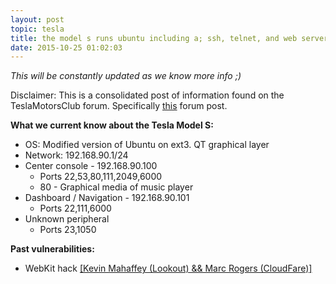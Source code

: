 ```yaml
---
layout: post
topic: tesla
title: the model s runs ubuntu including a; ssh, telnet, and web server
date: 2015-10-25 01:02:03
---
```

_This will be constantly updated as we know more info ;)_

Disclaimer: This is a consolidated post of information found on the TeslaMotorsClub forum. Specifically [this](http://www.teslamotorsclub.com/showthread.php/28185-Successful-connection-on-the-Model-S-internal-Ethernet-network) forum post.

__What we current know about the Tesla Model S:__

* OS: Modified version of Ubuntu on ext3. QT graphical layer
* Network: 192.168.90.1/24
* Center console - 192.168.90.100
  * Ports 22,53,80,111,2049,6000
  * 80 - Graphical media of music player
* Dashboard / Navigation - 192.168.90.101
  * Ports 22,111,6000
* Unknown peripheral
  * Ports 23,1050

__Past vulnerabilities:__

  * WebKit hack [[Kevin Mahaffey (Lookout) && Marc Rogers (CloudFare)]](http://www.wired.com/2015/08/researchers-hacked-model-s-teslas-already/)
